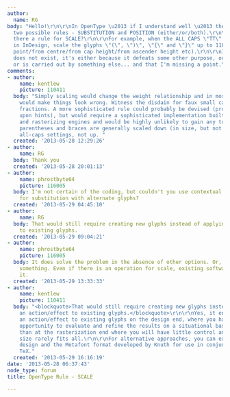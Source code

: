 ```yaml
---
author:
  name: RG
body: "Hello!\r\n\r\nIn OpenType \u2013 if I understand well \u2013 there are only
  two possible rules - SUBSTITUTION and POSITION (either/or/both).\r\n\r\nWhy isn't
  there a rule for SCALE?\r\n\r\nFor example, when the ALL CAPS \"TT\" is triggered
  in InDesign, scale the glyphs \"(\", \")\", \"{\" and \"}\" up to 110% (from zero
  point/from centre/from cap height/from ascender height etc).\r\n\r\nIf such a rule
  does not exist, it's either because it defeats some other purpose, or is unnecessary
  or is carried out by something else... and that I'm missing a point.\r\n\r\nThanks!"
comments:
- author:
    name: kentlew
    picture: 110411
  body: "Simply scaling would change the weight relationship and in most situations
    would make things look wrong. Witness the disdain for faux small caps and faux
    fractions. A more sophisticated rule could probably be devised (probably relying
    upon hints), but would require a sophisticated implementation built into layout
    and rasterizing engines and would be highly unlikely to gain any traction I suspect.\r\n\r\nBTW,
    parentheses and braces are generally scaled down (in size, but not weight) for
    all-caps settings, not up. "
  created: '2013-05-28 12:29:26'
- author:
    name: RG
  body: Thank you
  created: '2013-05-28 20:01:13'
- author:
    name: phrostbyte64
    picture: 116005
  body: I'm not certain of the coding, but couldn't you use contextual alternates
    for substitution with alternate glyphs?
  created: '2013-05-29 04:45:10'
- author:
    name: RG
  body: That would still require creating new glyphs instead of applying an action/effect
    to existing glyphs.
  created: '2013-05-29 09:04:21'
- author:
    name: phrostbyte64
    picture: 116005
  body: It does solve the problem in the absence of other options. Or, am I missing
    something. Even if there is an operation for scale, existing software has to support
    it.
  created: '2013-05-29 13:33:33'
- author:
    name: kentlew
    picture: 110411
  body: "<blockquote>That would still require creating new glyphs instead of applying
    an action/effect to existing glyphs.</blockquote>\r\n\r\nYes, it entails applying
    an action/effect to existing glyphs on the design end, where you have greater
    opportunity to evaluate and refine the results on a situational basis, rather
    than at the rasterization end where you will have little control and where one
    size rarely fits all.\r\n\r\nFor alternative approaches, you can explore parameterized
    design and the Metafont format developed by Knuth for use in conjunction with
    TeX."
  created: '2013-05-29 16:16:19'
date: '2013-05-28 06:37:43'
node_type: forum
title: OpenType Rule - SCALE

---
```

